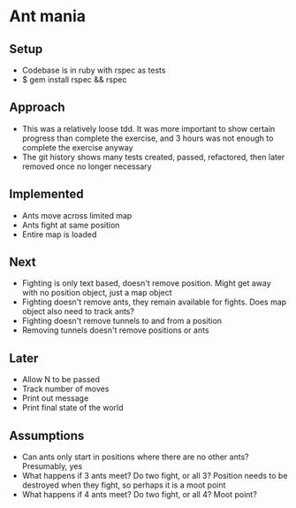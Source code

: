 # Ant mania

## Setup 
- Codebase is in ruby with rspec as tests
- $ gem install rspec && rspec

## Approach
- This was a relatively loose tdd. It was more important to show certain progress than complete the exercise, and 3 hours was not enough to complete the exercise anyway
- The git history shows many tests created, passed, refactored, then later removed once no longer necessary

## Implemented
- Ants move across limited map
- Ants fight at same position
- Entire map is loaded

## Next
- Fighting is only text based, doesn't remove position. Might get away with no position object, just a map object
- Fighting doesn't remove ants, they remain available for fights. Does map object also need to track ants?
- Fighting doesn't remove tunnels to and from a position
- Removing tunnels doesn't remove positions or ants

## Later
- Allow N to be passed
- Track number of moves
- Print out message
- Print final state of the world

## Assumptions
- Can ants only start in positions where there are no other ants? Presumably, yes
- What happens if 3 ants meet? Do two fight, or all 3? Position needs to be destroyed when they fight, so perhaps it is a moot point
- What happens if 4 ants meet? Do two fight, or all 4? Moot point?

